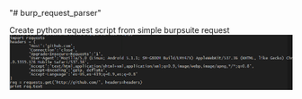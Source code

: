 "# burp_request_parser" 

Create python request script from simple burpsuite request
![alt text](https://github.com/geloma/burp_request_parser/blob/master/result.png)
